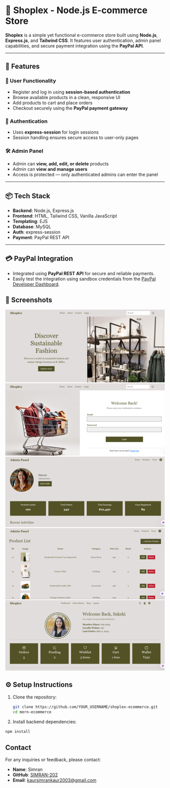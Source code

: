# 🛒 Shoplex - Node.js E-commerce Store

**Shoplex** is a simple yet functional e-commerce store built using **Node.js**, **Express.js**, and **Tailwind CSS**. It features user authentication, admin panel capabilities, and secure payment integration using the **PayPal API**.

---

## 🚀 Features

### 👤 User Functionality
- Register and log in using **session-based authentication**
- Browse available products in a clean, responsive UI
- Add products to cart and place orders
- Checkout securely using the **PayPal payment gateway**

### 🔐 Authentication
- Uses **express-session** for login sessions
- Session handling ensures secure access to user-only pages

### 🛠 Admin Panel
- Admin can **view, add, edit, or delete** products
- Admin can **view and manage users**
- Access is protected — only authenticated admins can enter the panel

---

## 📦 Tech Stack

- **Backend**: Node.js, Express.js
- **Frontend**: HTML, Tailwind CSS, Vanilla JavaScript
- **Templating**: EJS
- **Database**: MySQL
- **Auth**: express-session
- **Payment**: PayPal REST API

---

## 💳 PayPal Integration

- Integrated using **PayPal REST API** for secure and reliable payments.
- Easily test the integration using sandbox credentials from the [PayPal Developer Dashboard](https://developer.paypal.com/).

## 📸 Screenshots
![Home Page](assests/screenshots/home.png)
![Login Page](assests/screenshots/login.png)
![Admin Panel](assests/screenshots/admin-panel.png)
![Product List](assests/screenshots/products.png)
![User Dashboard Page](assests/screenshots/user-dash.png)


## ⚙️ Setup Instructions

1. Clone the repository:
   ```bash
   git clone https://github.com/YOUR_USERNAME/shoplex-ecommerce.git
   cd mern-ecommerce

2. Install backend dependencies:

```bash
npm install
```


## Contact

For any inquiries or feedback, please contact:

- **Name**: Simran  
- **GitHub**: [SIMRAN-202](https://github.com/SIMRAN-202)  
- **Email**: kaursimrankaur2003@gmail.com
